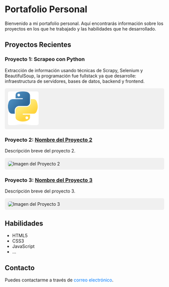 # Portafolio Personal

Bienvenido a mi portafolio personal. Aquí encontrarás información sobre los proyectos en los que he trabajado y las habilidades que he desarrollado.

## Proyectos Recientes

### Proyecto 1: Scrapeo con Python
Extracción de información usando técnicas de Scrapy, Selenium y BeautifulSoup, la programación fue fullstack ya que desarrolle: infraestructura de servidores, bases de datos, backend y frontend.

<div style="background-color: #f0f0f0; padding: 10px; border-radius: 5px; margin-bottom: 20px;">
  <img src="images/python.png" alt="Imagen del Proyecto 1" style="max-width: 20%; border-radius: 5px;">
</div>

### Proyecto 2: [Nombre del Proyecto 2](enlace_al_proyecto2)
Descripción breve del proyecto 2.

<div style="background-color: #f0f0f0; padding: 10px; border-radius: 5px; margin-bottom: 20px;">
  <img src="enlace_a_la_imagen2" alt="Imagen del Proyecto 2" style="max-width: 100%; border-radius: 5px;">
</div>

### Proyecto 3: [Nombre del Proyecto 3](enlace_al_proyecto3)
Descripción breve del proyecto 3.

<div style="background-color: #f0f0f0; padding: 10px; border-radius: 5px; margin-bottom: 20px;">
  <img src="enlace_a_la_imagen3" alt="Imagen del Proyecto 3" style="max-width: 100%; border-radius: 5px;">
</div>

## Habilidades

- HTML5
- CSS3
- JavaScript
- ...

## Contacto

Puedes contactarme a través de <a href="mailto:stevezappstudio@gmail.com" style="color: #007bff; text-decoration: none;">correo electrónico</a>.



